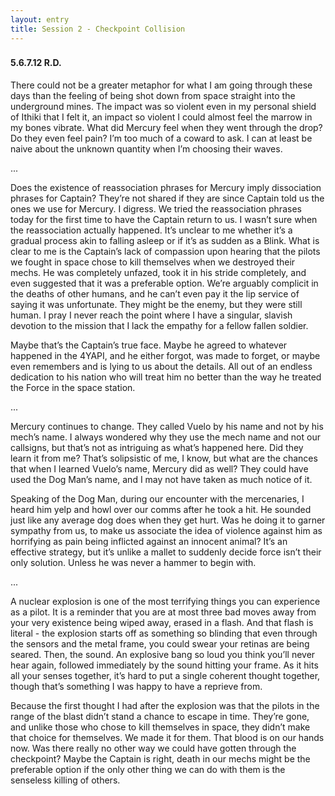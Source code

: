 ```yaml
---
layout: entry
title: Session 2 - Checkpoint Collision
---
```


<div class="header-row">
    <h3></h3>
    <h4>5.6.7.12 <span class="small-text">R.D.</span></h4>
</div>

There could not be a greater metaphor for what I am going through these days than the feeling of being shot down from space straight into the underground mines. The impact was so violent even in my personal shield of Ithiki that I felt it, an impact so violent I could almost feel the marrow in my bones vibrate. What did Mercury feel when they went through the drop? Do they even feel pain? I’m too much of a coward to ask. I can at least be naive about the unknown quantity when I’m choosing their waves. 

<div class="break">...</div>

Does the existence of reassociation phrases for Mercury imply dissociation phrases for Captain?  They’re not shared  if they are since Captain told us the ones we use for Mercury.  I digress. We tried the reassociation phrases today for the first time to have the Captain return to us. I wasn’t sure when the reassociation actually happened. It’s unclear to me whether it’s a gradual process akin to falling asleep or if it’s as sudden as a Blink. What is clear to me is the Captain’s lack of compassion upon hearing that the pilots we fought in space chose to kill themselves when we destroyed their mechs. He was completely unfazed, took it in his stride completely, and even suggested that it was a preferable option. We’re arguably complicit in the deaths of other humans, and he can’t even pay it the lip service of saying it was unfortunate. They might be the enemy, but they were still human. I pray I never reach the point where I have a singular, slavish devotion to the mission that I lack the empathy for a fellow fallen soldier. 

Maybe that’s the Captain’s true face. Maybe he agreed to whatever happened in the 4YAPI, and he either forgot, was made to forget, or maybe even remembers and is lying to us about the details. All out of an endless dedication to his nation who will treat him no better than the way he treated the Force in the space station. 

<div class="break">...</div>

Mercury continues to change. They called Vuelo by his name and not by his mech’s name. I always wondered why they use the mech name and not our callsigns, but that’s not as intriguing as what’s happened here. Did they learn it from me? That’s solipsistic of me, I know, but what are the chances that when I learned Vuelo’s name, Mercury did as well? They could have used the Dog Man’s name, and I may not have taken as much notice of it. 

Speaking of the Dog Man, during our encounter with the mercenaries, I heard him yelp and howl over our comms after he took a hit. He sounded just like any average dog does when they get hurt. Was he doing it to garner sympathy from us, to make us associate the idea of violence against him as horrifying as pain being inflicted against an innocent animal? It’s an effective strategy, but it’s unlike a mallet to suddenly decide force isn’t their only solution. Unless he was never a hammer to begin with.  

<div class="break">...</div>

A nuclear explosion is one of the most terrifying things you can experience as a pilot. It is a reminder that you are at most three bad moves away from your very existence being wiped away, erased in a flash. And that flash is literal - the explosion starts off as something so blinding that even through the sensors and the metal frame, you could swear your retinas are being seared. Then, the sound. An explosive bang so loud you think you’ll never hear again, followed immediately by the sound hitting your frame. As it hits all your senses together, it’s hard to put a single coherent thought together, though that’s something I was happy to have a reprieve from. 

Because the first thought I had after the explosion was that the pilots in the range of the blast didn’t stand a chance to escape in time. They’re gone, and unlike those who chose to kill themselves in space, they didn’t make that choice for themselves. We made it for them. That blood is on our hands now. Was there really no other way we could have gotten through the checkpoint? Maybe the Captain is right, death in our mechs might be the preferable option if the only other thing we can do with them is the senseless killing of others. 


